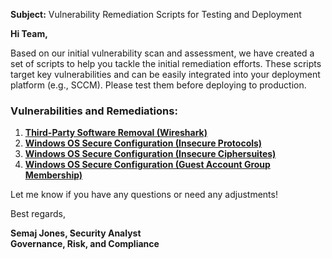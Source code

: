 **Subject:** Vulnerability Remediation Scripts for Testing and Deployment

**Hi Team,**

Based on our initial vulnerability scan and assessment, we have created a set of scripts to help you tackle the initial remediation efforts. These scripts target key vulnerabilities and can be easily integrated into your deployment platform (e.g., SCCM). Please test them before deploying to production.

### Vulnerabilities and Remediations:
1. [**Third-Party Software Removal (Wireshark)**](https://github.com/SEMAJJAMES128/Vulnerability-management-code/blob/main/remediation-wireshark-remove)
2. [**Windows OS Secure Configuration (Insecure Protocols)**](https://github.com/SEMAJJAMES128/Vulnerability-management-code/blob/main/toggle-protocols)
3. [**Windows OS Secure Configuration (Insecure Ciphersuites)**](https://github.com/SEMAJJAMES128/Vulnerability-management-code/blob/main/toggle-cipher-suites)
4. [**Windows OS Secure Configuration (Guest Account Group Membership)**](https://github.com/SEMAJJAMES128/Vulnerability-management-code/blob/main/toggle-guest-local-administrators)

Let me know if you have any questions or need any adjustments!

Best regards,

**Semaj Jones, Security Analyst**<br/>
**Governance, Risk, and Compliance**

